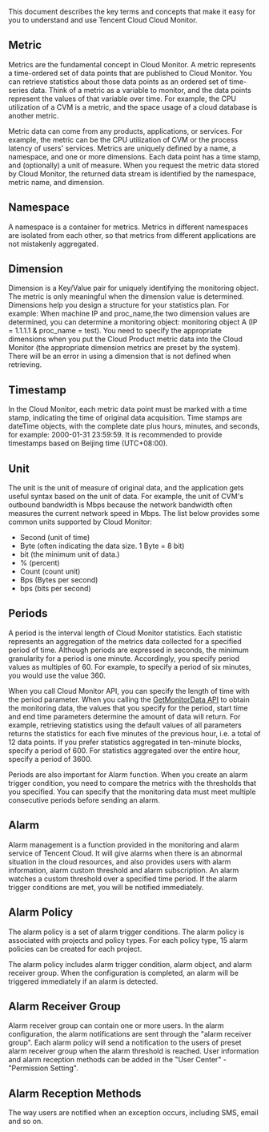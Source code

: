 This document describes the key terms and concepts that make it easy for you to understand and use Tencent Cloud Cloud Monitor.

## Metric

Metrics are the fundamental concept in Cloud Monitor. A metric represents a time-ordered set of data points that are published to Cloud Monitor. You can retrieve statistics about those data points as an ordered set of time-series data. Think of a metric as a variable to monitor, and the data points represent the values of that variable over time. For example, the CPU utilization of a CVM is a metric, and the space usage of a cloud database is another metric.

Metric data can come from any products, applications, or services. For example, the metric can be the CPU utilization of CVM or the process latency of users' services. Metrics are uniquely defined by a name, a namespace, and one or more dimensions. Each data point has a time stamp, and (optionally) a unit of measure. When you request the metric data stored by Cloud Monitor, the returned data stream is identified by the namespace, metric name, and dimension.


## Namespace
A namespace is a container for metrics. Metrics in different namespaces are isolated from each other, so that metrics from different applications are not mistakenly aggregated.


## Dimension
Dimension is a Key/Value pair for uniquely identifying the monitoring object. The metric is only meaningful when the dimension value is determined. Dimensions help you design a structure for your statistics plan. For example: When machine IP and proc_name,​the two dimension values are determined, you can determine a monitoring object: monitoring object A (IP = 1.1.1.1 & proc_name = test). You need to specify the appropriate dimensions when you put the Cloud Product metric data into the Cloud Monitor (the appropriate dimension metrics are preset by the system). There will be an error in using a dimension that is not defined when retrieving.

## Timestamp

In the Cloud Monitor, each metric data point must be marked with a time stamp, indicating the time of original data acquisition. Time stamps are dateTime objects, with the complete date plus hours, minutes, and seconds, for example: 2000-01-31 23:59:59. It is recommended to provide timestamps based on Beijing time (UTC+08:00).


## Unit

The unit is the unit of measure of original data, and the application gets useful syntax based on the unit of data. For example, the unit of CVM's outbound bandwidth is Mbps because the network bandwidth often measures the current network speed in Mbps. The list below provides some common units supported by Cloud Monitor:

- Second (unit of time)
- Byte (often indicating the data size. 1 Byte = 8 bit)
- bit (the minimum unit of data.)
- % (percent)
- Count (count unit)
- Bps (Bytes per second)
- bps (bits per second)

## Periods

A period is the interval length of Cloud Monitor statistics. Each statistic represents an aggregation of the metrics data collected for a specified period of time. Although periods are expressed in seconds, the minimum granularity for a period is one minute. Accordingly, you specify period values as multiples of 60. For example, to specify a period of six minutes, you would use the value 360.

When you call Cloud Monitor API, you can specify the length of time with the period parameter. When you calling the [GetMonitorData API](https://cloud.tencent.com/doc/api/405/4667#5.1-.E4.BA.91.E6.9C.8D.E5.8A.A1.E5.99.A8) to obtain the monitoring data, the values that you specify for the period, start time and end time parameters determine the amount of data will return. For example, retrieving statistics using the default values of all parameters returns the statistics for each five minutes of the previous hour, i.e. a total of 12 data points. If you prefer statistics aggregated in ten-minute blocks, specify a period of 600. For statistics aggregated over the entire hour, specify a period of 3600.

Periods are also important for Alarm function. When you create an alarm trigger condition, you need to compare the metrics with the thresholds that you specified. You can specify that the monitoring data must meet multiple consecutive periods before sending an alarm.

## Alarm
Alarm management is a function provided in the monitoring and alarm service of Tencent Cloud. It will give alarms when there is an abnormal situation in the cloud resources, and also provides users with alarm information, alarm custom threshold and alarm subscription. An alarm watches a custom threshold over a specified time period. If the alarm trigger conditions are met, you will be notified immediately.

## Alarm Policy
The alarm policy is a set of alarm trigger conditions. The alarm policy is associated with projects and policy types. For each policy type, 15 alarm policies can be created for each project.

The alarm policy includes alarm trigger condition, alarm object, and alarm receiver group. When the configuration is completed, an alarm will be triggered immediately if an alarm is detected.

## Alarm Receiver Group
Alarm receiver group can contain one or more users. In the alarm configuration, the alarm notifications are sent through the "alarm receiver group". Each alarm policy will send a notification to the users of preset alarm receiver group when the alarm threshold is reached. User information and alarm reception methods can be added in the "User Center" - "Permission Setting".

## Alarm Reception Methods
The way users are notified when an exception occurs, including SMS, email and so on.



